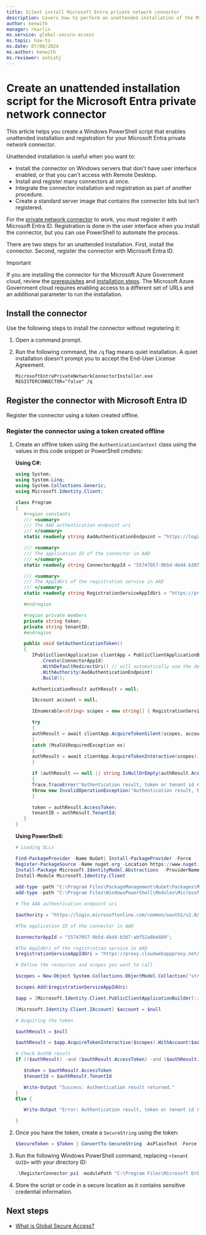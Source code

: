 ```yaml
---
title: Silent install Microsoft Entra private network connector
description: Covers how to perform an unattended installation of the Microsoft Entra private network connector.
author: kenwith
manager: rkarlin
ms.service: global-secure-access
ms.topic: how-to
ms.date: 07/08/2024
ms.author: kenwith
ms.reviewer: ashishj
---
```


# Create an unattended installation script for the Microsoft Entra private network connector

This article helps you create a Windows PowerShell script that enables unattended installation and registration for your Microsoft Entra private network connector.

Unattended installation is useful when you want to:

* Install the connector on Windows servers that don't have user interface enabled, or that you can't access with Remote Desktop.
* Install and register many connectors at once.
* Integrate the connector installation and registration as part of another procedure.
* Create a standard server image that contains the connector bits but isn't registered.

For the [private network connector](concept-connectors.md) to work, you must register it with Microsoft Entra ID. Registration is done in the user interface when you install the connector, but you can use PowerShell to automate the process.

There are two steps for an unattended installation. First, install the connector. Second, register the connector with Microsoft Entra ID.

> [!IMPORTANT]
> If you are installing the connector for the Microsoft Azure Government cloud, review the [prerequisites](~/identity/hybrid/connect/reference-connect-government-cloud.md#allow-access-to-urls) and [installation steps](~/identity/hybrid/connect/reference-connect-government-cloud.md#install-the-agent-for-the-azure-government-cloud). The Microsoft Azure Government cloud requires enabling access to a different set of URLs and an additional parameter to run the installation.

## Install the connector
Use the following steps to install the connector without registering it:

1. Open a command prompt.
2. Run the following command, the `/q` flag means quiet installation. A quiet installation doesn't prompt you to accept the End-User License Agreement.

   ```
   MicrosoftEntraPrivateNetworkConnectorInstaller.exe REGISTERCONNECTOR="false" /q
   ```

## Register the connector with Microsoft Entra ID
Register the connector using a token created offline.

### Register the connector using a token created offline
1. Create an offline token using the `AuthenticationContext` class using the values in this code snippet or PowerShell cmdlets:

   **Using C#:**

   ```csharp
   using System;
   using System.Linq;
   using System.Collections.Generic;
   using Microsoft.Identity.Client;

   class Program
   {
      #region constants
      /// <summary>
      /// The AAD authentication endpoint uri
      /// </summary>
      static readonly string AadAuthenticationEndpoint = "https://login.microsoftonline.com/common/oauth2/v2.0/authorize";

      /// <summary>
      /// The application ID of the connector in AAD
      /// </summary>
      static readonly string ConnectorAppId = "55747057-9b5d-4bd4-b387-abf52a8bd489";
   
      /// <summary>
      /// The AppIdUri of the registration service in AAD
      /// </summary>
      static readonly string RegistrationServiceAppIdUri = "https://proxy.cloudwebappproxy.net/registerapp/user_impersonation";

      #endregion

      #region private members
      private string token;
      private string tenantID;
      #endregion

      public void GetAuthenticationToken()
      {
         IPublicClientApplication clientApp = PublicClientApplicationBuilder
            .Create(ConnectorAppId)
            .WithDefaultRedirectUri() // will automatically use the default Uri for native app
            .WithAuthority(AadAuthenticationEndpoint)
            .Build();

         AuthenticationResult authResult = null;

         IAccount account = null;

         IEnumerable<string> scopes = new string[] { RegistrationServiceAppIdUri };

         try
         {
         authResult = await clientApp.AcquireTokenSilent(scopes, account).ExecuteAsync();
         }
         catch (MsalUiRequiredException ex)
         {
         authResult = await clientApp.AcquireTokenInteractive(scopes).ExecuteAsync();
         }

         if (authResult == null || string.IsNullOrEmpty(authResult.AccessToken) || string.IsNullOrEmpty(authResult.TenantId))
         {
         Trace.TraceError("Authentication result, token or tenant id returned are null");
         throw new InvalidOperationException("Authentication result, token or tenant id returned are null");
         }

         token = authResult.AccessToken;
         tenantID = authResult.TenantId;
      }
   }
   ```

   **Using PowerShell:**
   ```powershell
   # Loading DLLs

   Find-PackageProvider -Name NuGet| Install-PackageProvider -Force
   Register-PackageSource -Name nuget.org -Location https://www.nuget.org/api/v2 -ProviderName NuGet
   Install-Package Microsoft.IdentityModel.Abstractions  -ProviderName Nuget -RequiredVersion 6.22.0.0 
   Install-Module Microsoft.Identity.Client
 
   add-type -path "C:\Program Files\PackageManagement\NuGet\Packages\Microsoft.IdentityModel.Abstractions.6.22.0\lib\net461\Microsoft.IdentityModel.Abstractions.dll"
   add-type -path "C:\Program Files\WindowsPowerShell\Modules\Microsoft.Identity.Client\4.53.0\Microsoft.Identity.Client.dll"

   # The AAD authentication endpoint uri

   $authority = "https://login.microsoftonline.com/common/oauth2/v2.0/authorize"

   #The application ID of the connector in AAD

   $connectorAppId = "55747057-9b5d-4bd4-b387-abf52a8bd489";

   #The AppIdUri of the registration service in AAD
   $registrationServiceAppIdUri = "https://proxy.cloudwebappproxy.net/registerapp/user_impersonation"

   # Define the resources and scopes you want to call

   $scopes = New-Object System.Collections.ObjectModel.Collection["string"] 

   $scopes.Add($registrationServiceAppIdUri)

   $app = [Microsoft.Identity.Client.PublicClientApplicationBuilder]::Create($connectorAppId).WithAuthority($authority).WithDefaultRedirectUri().Build()

   [Microsoft.Identity.Client.IAccount] $account = $null

   # Acquiring the token

   $authResult = $null

   $authResult = $app.AcquireTokenInteractive($scopes).WithAccount($account).ExecuteAsync().ConfigureAwait($false).GetAwaiter().GetResult()

   # Check AuthN result
   If (($authResult) -and ($authResult.AccessToken) -and ($authResult.TenantId)) {

      $token = $authResult.AccessToken
      $tenantId = $authResult.TenantId

      Write-Output "Success: Authentication result returned."
   }
   Else {

      Write-Output "Error: Authentication result, token or tenant id returned with null."

   } 
   ```
1. Once you have the token, create a `SecureString` using the token:
   ```powershell
   $SecureToken = $Token | ConvertTo-SecureString -AsPlainText -Force
   ```
1. Run the following Windows PowerShell command, replacing `<tenant GUID>` with your directory ID:

   ```powershell
   .\RegisterConnector.ps1 -modulePath "C:\Program Files\Microsoft Entra private network connector\Modules\" -moduleName "MicrosoftEntraPrivateNetworkConnectorPSModule" -Authenticationmode Token -Token $SecureToken -TenantId <tenant GUID> -Feature ApplicationProxy
   ```
1. Store the script or code in a secure location as it contains sensitive credential information.

## Next steps
- [What is Global Secure Access?](overview-what-is-global-secure-access.md)
